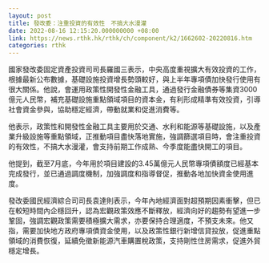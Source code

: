 ```yaml
---
layout: post
title: 發改委：注重投資的有效性　不搞大水漫灌
date: 2022-08-16 12:15:20.000000000 +08:00
link: https://news.rthk.hk/rthk/ch/component/k2/1662602-20220816.htm
categories: rthk
---
```


國家發改委固定資產投資司司長羅國三表示，中央高度重視擴大有效投資的工作，根據最新公布數據，基礎設施投資增長勢頭較好，與上半年專項債加快發行使用有很大關係。他說，會運用政策性開發性金融工具，通過發行金融債券等集資3000億元人民幣，補充基礎設施重點領域項目的資本金，有利形成精準有效投資，引導社會資金參與，協助穩定經濟，帶動就業和促進消費等。

他表示，政策性和開發性金融工具主要用於交通、水利和能源等基礎設施，以及產業升級設施等重點領域，正推動項目盡快落地實施，強調篩選項目時，會注重投資的有效性，不搞大水漫灌，會支持前期工作成熟、今季度能盡快開工的項目。

他提到，截至7月底，今年用於項目建設的3.45萬億元人民幣專項債額度已經基本完成發行，並已通過調度機制，加強調度和指導督促，推動各地加快資金使用進度。

發改委國民經濟綜合司司長袁達則表示，今年內地經濟面對超預期因素衝擊，但已在較短時間內企穩回升，認為宏觀政策效應不斷釋放，經濟向好的趨勢有望進一步鞏固，強調宏觀政策需要積極擴大需求，亦要保持合理適度，不預支未來。他又指，需要加快地方政府專項債資金使用，以及政策性銀行新增信貸投放，促進重點領域的消費恢復，延續免徵新能源汽車購置稅政策，支持剛性住房需求，促進外貿穩定增長。
